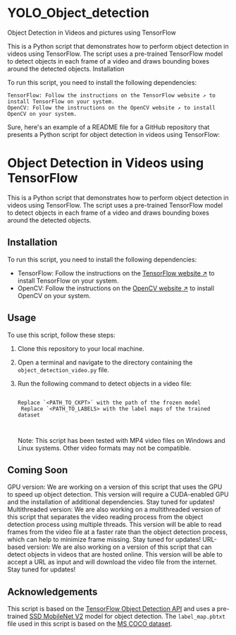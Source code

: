 # YOLO_Object_detection

Object Detection in Videos and pictures using TensorFlow

This is a Python script that demonstrates how to perform object detection in videos using TensorFlow. The script uses a pre-trained TensorFlow model to detect objects in each frame of a video and draws bounding boxes around the detected objects.
Installation

To run this script, you need to install the following dependencies:

    TensorFlow: Follow the instructions on the TensorFlow website ↗ to install TensorFlow on your system.
    OpenCV: Follow the instructions on the OpenCV website ↗ to install OpenCV on your system.

Sure, here's an example of a README file for a GitHub repository that presents a Python script for object detection in videos using TensorFlow:

# Object Detection in Videos using TensorFlow

This is a Python script that demonstrates how to perform object detection in videos using TensorFlow. The script uses a pre-trained TensorFlow model to detect objects in each frame of a video and draws bounding boxes around the detected objects.

## Installation

To run this script, you need to install the following dependencies:

- TensorFlow: Follow the instructions on the [TensorFlow website ↗](https://www.tensorflow.org/install) to install TensorFlow on your system.
- OpenCV: Follow the instructions on the [OpenCV website ↗](https://opencv.org/) to install OpenCV on your system.

## Usage

To use this script, follow these steps:

1. Clone this repository to your local machine.
2. Open a terminal and navigate to the directory containing the `object_detection_video.py` file.
3. Run the following command to detect objects in a video file:

 
   ```

   Replace `<PATH_TO_CKPT>` with the path of the frozen model
    Replace `<PATH_TO_LABELS> with the label maps of the trained dataset 
 
  
   ````
   
   Note: This script has been tested with MP4 video files on Windows and Linux systems. Other video formats may not be compatible.
  ## Coming Soon

GPU version: We are working on a version of this script that uses the GPU to speed up object detection. This version will require a CUDA-enabled GPU and the installation of additional dependencies. Stay tuned for updates!
    Multithreaded version: We are also working on a multithreaded version of this script that separates the video reading process from the object detection process using multiple threads. This version will be able to read frames from the video file at a faster rate than the object detection process, which can help to minimize frame missing. Stay tuned for updates!
    URL-based version: We are also working on a version of this script that can detect objects in videos that are hosted online. This version will be able to accept a URL as input and will download the video file from the internet. Stay tuned for updates!


## Acknowledgements

This script is based on the [TensorFlow Object Detection API](https://github.com/tensorflow/models/tree/master/research/object_detection) and uses a pre-trained [SSD MobileNet V2](https://github.com/tensorflow/models/blob/master/research/object_detection/g3doc/tf2_detection_zoo.md#mobile-models) model for object detection. The `label_map.pbtxt` file used in this script is based on the [MS COCO dataset](http://cocodataset.org/).


